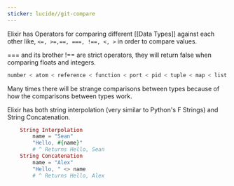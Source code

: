 ```yaml
---
sticker: lucide//git-compare
---
```

Elixir has Operators for comparing different [[Data Types]] against each other like, `<=, >=,==, ===, !==, <, >` in order to compare values. 

=== and its brother !== are strict operators, they will return false when comparing floats and integers. 
```elixir
number < atom < reference < function < port < pid < tuple < map < list < bitstring
```
Many times there will be strange comparisons between types because of how the comparisons between types work. 

Elixir has both string interpolation (very similar to Python's F Strings) and String Concatenation. 
```elixir
	String Interpolation
		name = "Sean"
		"Hello, #{name}"
		# ^ Returns Hello, Sean
	String Concatenation 
		name = "Alex"
		"Hello, " <> name
		# ^ Returns Hello, Alex
	
```

